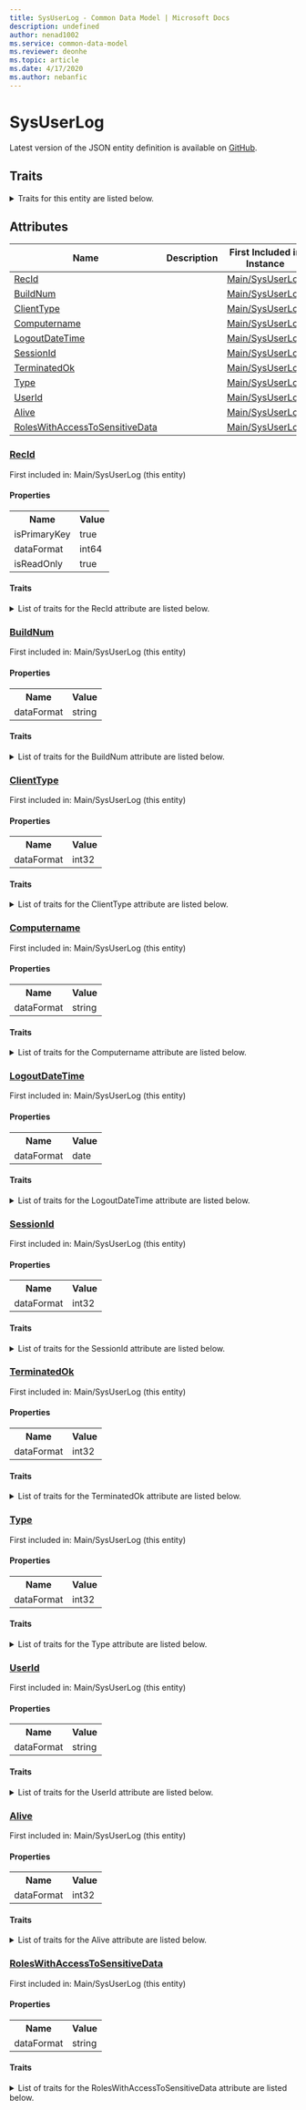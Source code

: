 ```yaml
---
title: SysUserLog - Common Data Model | Microsoft Docs
description: undefined
author: nenad1002
ms.service: common-data-model
ms.reviewer: deonhe
ms.topic: article
ms.date: 4/17/2020
ms.author: nebanfic
---
```


# SysUserLog

  
 Latest version of the JSON entity definition is available on <a href="https://github.com/Microsoft/CDM/tree/master/schemaDocuments/core/erp/Tables/System/SystemAdministration/Main/SysUserLog.cdm.json" target="_blank">GitHub</a>.  

## Traits

<details>
<summary>Traits for this entity are listed below.  
</summary>

**is.identifiedBy**  
  names a specifc identity attribute to use with an entity  <table><tr><th>Parameter</th><th>Value</th><th>Data type</th><th>Explanation</th></tr><tr><td>attribute</td><td>[SysUserLog/(resolvedAttributes)/RecId](#RecId)</td><td>attribute</td><td></td></tr></table>

**is.CDM.entityVersion**  
  <table><tr><th>Parameter</th><th>Value</th><th>Data type</th><th>Explanation</th></tr><tr><td>versionNumber</td><td>"1.0.0"</td><td>string</td><td>semantic version number of the entity</td></tr></table>

**is.application.releaseVersion**  
  <table><tr><th>Parameter</th><th>Value</th><th>Data type</th><th>Explanation</th></tr><tr><td>releaseVersion</td><td>"10.0.13.0"</td><td>string</td><td>semantic version number of the application introducing this entity</td></tr></table>

</details>

## Attributes

|Name|Description|First Included in Instance|
|---|---|---|
|[RecId](#RecId)||<a href="SysUserLog.md" target="_blank">Main/SysUserLog</a>|
|[BuildNum](#BuildNum)||<a href="SysUserLog.md" target="_blank">Main/SysUserLog</a>|
|[ClientType](#ClientType)||<a href="SysUserLog.md" target="_blank">Main/SysUserLog</a>|
|[Computername](#Computername)||<a href="SysUserLog.md" target="_blank">Main/SysUserLog</a>|
|[LogoutDateTime](#LogoutDateTime)||<a href="SysUserLog.md" target="_blank">Main/SysUserLog</a>|
|[SessionId](#SessionId)||<a href="SysUserLog.md" target="_blank">Main/SysUserLog</a>|
|[TerminatedOk](#TerminatedOk)||<a href="SysUserLog.md" target="_blank">Main/SysUserLog</a>|
|[Type](#Type)||<a href="SysUserLog.md" target="_blank">Main/SysUserLog</a>|
|[UserId](#UserId)||<a href="SysUserLog.md" target="_blank">Main/SysUserLog</a>|
|[Alive](#Alive)||<a href="SysUserLog.md" target="_blank">Main/SysUserLog</a>|
|[RolesWithAccessToSensitiveData](#RolesWithAccessToSensitiveData)||<a href="SysUserLog.md" target="_blank">Main/SysUserLog</a>|

### <a href=#RecId name="RecId">RecId</a>

First included in: Main/SysUserLog (this entity)  

#### Properties

<table><tr><th>Name</th><th>Value</th></tr><tr><td>isPrimaryKey</td><td>true</td></tr><tr><td>dataFormat</td><td>int64</td></tr><tr><td>isReadOnly</td><td>true</td></tr></table>

#### Traits

<details>
<summary>List of traits for the RecId attribute are listed below.</summary>

**is.dataFormat.integer**  
**is.dataFormat.big**  
**is.identifiedBy**  
names a specifc identity attribute to use with an entity  <table><tr><th>Parameter</th><th>Value</th><th>Data type</th><th>Explanation</th></tr><tr><td>attribute</td><td>[SysUserLog/(resolvedAttributes)/RecId](#RecId)</td><td>attribute</td><td></td></tr></table>

**is.readOnly**  
**is.dataFormat.integer**  
**is.dataFormat.big**  
</details>

### <a href=#BuildNum name="BuildNum">BuildNum</a>

First included in: Main/SysUserLog (this entity)  

#### Properties

<table><tr><th>Name</th><th>Value</th></tr><tr><td>dataFormat</td><td>string</td></tr></table>

#### Traits

<details>
<summary>List of traits for the BuildNum attribute are listed below.</summary>

**is.dataFormat.character**  
**is.dataFormat.big**  
**is.dataFormat.array**  
**is.dataFormat.character**  
**is.dataFormat.array**  
</details>

### <a href=#ClientType name="ClientType">ClientType</a>

First included in: Main/SysUserLog (this entity)  

#### Properties

<table><tr><th>Name</th><th>Value</th></tr><tr><td>dataFormat</td><td>int32</td></tr></table>

#### Traits

<details>
<summary>List of traits for the ClientType attribute are listed below.</summary>

**is.dataFormat.integer**  
**is.dataFormat.integer**  
</details>

### <a href=#Computername name="Computername">Computername</a>

First included in: Main/SysUserLog (this entity)  

#### Properties

<table><tr><th>Name</th><th>Value</th></tr><tr><td>dataFormat</td><td>string</td></tr></table>

#### Traits

<details>
<summary>List of traits for the Computername attribute are listed below.</summary>

**is.dataFormat.character**  
**is.dataFormat.big**  
**is.dataFormat.array**  
**is.dataFormat.character**  
**is.dataFormat.array**  
</details>

### <a href=#LogoutDateTime name="LogoutDateTime">LogoutDateTime</a>

First included in: Main/SysUserLog (this entity)  

#### Properties

<table><tr><th>Name</th><th>Value</th></tr><tr><td>dataFormat</td><td>date</td></tr></table>

#### Traits

<details>
<summary>List of traits for the LogoutDateTime attribute are listed below.</summary>

**is.dataFormat.date**  
**means.measurement.date**  
**is.dataFormat.date**  
</details>

### <a href=#SessionId name="SessionId">SessionId</a>

First included in: Main/SysUserLog (this entity)  

#### Properties

<table><tr><th>Name</th><th>Value</th></tr><tr><td>dataFormat</td><td>int32</td></tr></table>

#### Traits

<details>
<summary>List of traits for the SessionId attribute are listed below.</summary>

**is.dataFormat.integer**  
**is.dataFormat.integer**  
</details>

### <a href=#TerminatedOk name="TerminatedOk">TerminatedOk</a>

First included in: Main/SysUserLog (this entity)  

#### Properties

<table><tr><th>Name</th><th>Value</th></tr><tr><td>dataFormat</td><td>int32</td></tr></table>

#### Traits

<details>
<summary>List of traits for the TerminatedOk attribute are listed below.</summary>

**is.dataFormat.integer**  
**is.dataFormat.integer**  
</details>

### <a href=#Type name="Type">Type</a>

First included in: Main/SysUserLog (this entity)  

#### Properties

<table><tr><th>Name</th><th>Value</th></tr><tr><td>dataFormat</td><td>int32</td></tr></table>

#### Traits

<details>
<summary>List of traits for the Type attribute are listed below.</summary>

**is.dataFormat.integer**  
**is.dataFormat.integer**  
</details>

### <a href=#UserId name="UserId">UserId</a>

First included in: Main/SysUserLog (this entity)  

#### Properties

<table><tr><th>Name</th><th>Value</th></tr><tr><td>dataFormat</td><td>string</td></tr></table>

#### Traits

<details>
<summary>List of traits for the UserId attribute are listed below.</summary>

**is.dataFormat.character**  
**is.dataFormat.big**  
**is.dataFormat.array**  
**is.dataFormat.character**  
**is.dataFormat.array**  
</details>

### <a href=#Alive name="Alive">Alive</a>

First included in: Main/SysUserLog (this entity)  

#### Properties

<table><tr><th>Name</th><th>Value</th></tr><tr><td>dataFormat</td><td>int32</td></tr></table>

#### Traits

<details>
<summary>List of traits for the Alive attribute are listed below.</summary>

**is.dataFormat.integer**  
**is.dataFormat.integer**  
</details>

### <a href=#RolesWithAccessToSensitiveData name="RolesWithAccessToSensitiveData">RolesWithAccessToSensitiveData</a>

First included in: Main/SysUserLog (this entity)  

#### Properties

<table><tr><th>Name</th><th>Value</th></tr><tr><td>dataFormat</td><td>string</td></tr></table>

#### Traits

<details>
<summary>List of traits for the RolesWithAccessToSensitiveData attribute are listed below.</summary>

**is.dataFormat.character**  
**is.dataFormat.big**  
**is.dataFormat.array**  
**is.dataFormat.character**  
**is.dataFormat.array**  
</details>
